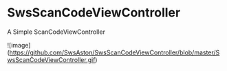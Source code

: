 # SwsScanCodeViewController
A Simple ScanCodeViewController

![image] (https://github.com/SwsAston/SwsScanCodeViewController/blob/master/SwsScanCodeViewController.gif)
